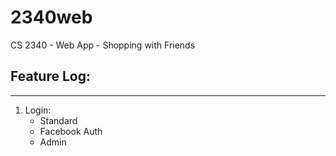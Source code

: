 # 2340web
CS 2340 - Web App - Shopping with Friends

## Feature Log:
------------
1. Login:
    * Standard
    * Facebook Auth
    * Admin
